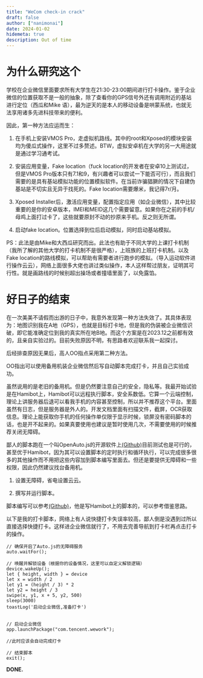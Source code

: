 ```yaml
---
title: "WeCom check-in crack"
draft: false
author: ["nanimonai"]
date: 2024-01-02
hidemeta: true
description: Out of time
---
```


# 为什么研究这个
学校在企业微信里面要求所有大学生在21:30-23:00期间进行打卡操作。鉴于企业微信的位置获取不是一般的抽象，除了查看你的GPS信号外还有调用附近的基站进行定位（西瓜和Mike 语），最为逆天的是本人的移动设备是哄蒙系统，也就无法享用诸多先进科技带来的便利。

因此，第一种方法应运而生：  

1. 在手机上安装VMOS Pro，走虚拟机路线。其中的root和Xposed的模块安装均为傻瓜式操作，这里不过多赘述。BTW，虚拟安卓机在大学的另一大用途就是通过学习通考试。  

2. 安装应用变量，Fake location（fuck location的开发者在安卓10上测试过，但是VMOS Pro版本只有7.1和9，有兴趣者可以尝试一下能否可行），而且我们需要的是具有基站模拟功能的位置模拟软件。在当前诈骗猖獗的情况下自建伪基站是不切实且无异于找死的。Fake location需要爆米，我记得7r/月。  

3. Xposed Installer后，激活应用变量，配置指定应用（如企业微信），其中比较重要的是你的安卓版本，IMEI和MEID这几个需要留意。如果你在之前的手机/母鸡上面打过卡了，这些就要原封不动的抄原来手机。反之则无所谓。  

4. 启动fake location。位置选择到位后启动模拟，同时启动基站模拟。

PS：此法是由Mike和大西瓜研究而出。此法也有助于不同大学的上课打卡机制（我所了解的其他大学的打卡机制不是很严格），上班族的上班打卡机制。以及Fake location的路线模拟，可以帮助有需要者进行跑步的模拟。（导入运动软件进行操作云云），网络上面很多大佬也讲过类似操作，本人这样帮过朋友，证明其可行性。就是画路线的时候别超出操场或者撞墙里面了，以免露馅。

# 好日子的结束

在一次美美不请假而出游的日子中，我意外发现第一种方法失效了。其具体表现为：地图识别我在A地（GPS），也就是目标打卡地，但是我的伪装被企业微信识破，即它能准确定位到我的真实所在地B地。而这个方案是在2023.12之前都有效的，且亲自实验过的。目前失败原因不明，有思路者欢迎联系我一起探讨。
      
后经排查原因无果后，高人OO指点采用第二种方法。

OO指出可以使用备用机装企业微信然后写自动脚本完成打卡，并且自己实验成功。  
  
    
虽然说用的是老旧的备用机。但是仍然要注意自己的安全，隐私等。我最开始试验是在Hamibot上，Hamibot可以远程执行脚本，安全系数低。它算一个云端控制，理论上讲服务器后退可以看我手机的内容甚至控制，所以并不推荐这个平台。里面虽然有日志，但是服务器是外人的。开发文档里面有扫描文件，截屏，OCR获取信息。理论上能获取你手机的任何操作单仅限于显示时候，锁屏没有密码脚本的话，也是开不起来的。如果真要使用也建议是暂时使用几次，不需要使用的时候推荐关闭无障碍。    
  
  
鄙人的脚本跑在一个叫OpenAuto.js的开源软件上[(Github)](https://github.com/openautojs/openautojs)目前测试也是可行的，甚至优于Hamibot，因为其可以设置脚本的定时执行和循环执行，可以完成很多很多的其他操作而不用把这些内容加到脚本编写里面去。但还是要提供无障碍和一些权限，因此仍然建议找台备用机。    

1. 设置无障碍，省电设置云云。    
  
  
2. 撰写并运行脚本。 

脚本编写可以参考[(Github)](https://github.com/hlsky1988/WeChatCheckingIn)，他是写Hamibot上的脚本的，可以参考借鉴思路。   
  
  
以下是我的打卡脚本，网络上有人说快捷打卡失误率较高，鄙人倒是没遇到过所以直接选择快捷打卡。这样进企业微信就行了，不用去完善导航到打卡栏再点击打卡的操作。
```
// 确保开启了Auto.js的无障碍服务
auto.waitFor();

// 唤醒并解锁设备（根据你的设备情况，这里可以自定义解锁逻辑）
device.wakeUp();
let { height, width } = device
let x = width / 2
let y1 = (height / 3) * 2
let y2 = height / 3
swipe(x, y1, x + 5, y2, 500)
sleep(3000)
toastLog('启动企业微信,准备打卡')


// 启动企业微信
app.launchPackage("com.tencent.wework");

//此时应该会自动完成打卡

// 结束脚本
exit();
```
**DONE.**
